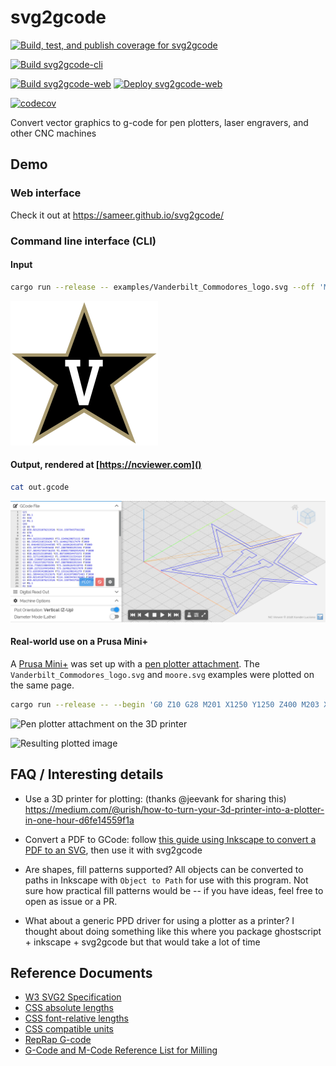 # svg2gcode

[![Build, test, and publish coverage for svg2gcode](https://github.com/sameer/svg2gcode/actions/workflows/lib.yml/badge.svg)](https://github.com/sameer/svg2gcode/actions/workflows/lib.yml)

[![Build svg2gcode-cli](https://github.com/sameer/svg2gcode/actions/workflows/cli.yml/badge.svg)](https://github.com/sameer/svg2gcode/actions/workflows/cli.yml)

[![Build svg2gcode-web](https://github.com/sameer/svg2gcode/actions/workflows/web.yml/badge.svg)](https://github.com/sameer/svg2gcode/actions/workflows/web.yml)
[![Deploy svg2gcode-web](https://github.com/sameer/svg2gcode/actions/workflows/web-deploy.yml/badge.svg)](https://github.com/sameer/svg2gcode/actions/workflows/web-deploy.yml)

[![codecov](https://codecov.io/gh/sameer/svg2gcode/branch/master/graph/badge.svg)](https://codecov.io/gh/sameer/svg2gcode)

Convert vector graphics to g-code for pen plotters, laser engravers, and other CNC machines

## Demo

### Web interface

Check it out at https://sameer.github.io/svg2gcode/

### Command line interface (CLI)

#### Input

```sh
cargo run --release -- examples/Vanderbilt_Commodores_logo.svg --off 'M4' --on 'M5' -o out.gcode
```

![Vanderbilt Commodores Logo](examples/Vanderbilt_Commodores_logo.svg)

#### Output, rendered at [https://ncviewer.com]()

```sh
cat out.gcode
```

![Vanderbilt Commodores Logo Gcode](examples/Vanderbilt_Commodores_logo_gcode.png)

#### Real-world use on a Prusa Mini+

A [Prusa Mini+](https://shop.prusa3d.com/en/3d-printers/994-original-prusa-mini.html) was set up with a [pen plotter attachment](https://github.com/sameer/models/wiki#prusa-mini-plotter).
The `Vanderbilt_Commodores_logo.svg` and `moore.svg` examples were plotted on the same page.

```sh
cargo run --release -- --begin 'G0 Z10 G28 M201 X1250 Y1250 Z400 M203 X400 Y400 Z24 M205 X8.00 Y8.00 Z2.00 M107 G0 Z10 G0 X0 Y0 G0 Z1' --end 'G0 Z10' --on 'G0 Z1' --off 'G0 Z3' --origin 0,34 examples/Vanderbilt_Commodores_logo.svg -o out.gcode --feedrate 3000
```

![Pen plotter attachment on the 3D printer](https://raw.githubusercontent.com/wiki/sameer/models/prints/prusa_mini_plotter.jpg)

![Resulting plotted image](https://user-images.githubusercontent.com/11097096/119063561-6fb8ef80-b9a7-11eb-9f2f-ca69c0c1c9ae.png)

## FAQ / Interesting details

- Use a 3D printer for plotting: (thanks @jeevank for sharing this) https://medium.com/@urish/how-to-turn-your-3d-printer-into-a-plotter-in-one-hour-d6fe14559f1a

- Convert a PDF to GCode: follow [this guide using Inkscape to convert a PDF to an SVG](https://en.wikipedia.org/wiki/Wikipedia:Graphics_Lab/Resources/PDF_conversion_to_SVG#Conversion_with_Inkscape), then use it with svg2gcode

- Are shapes, fill patterns supported? All objects can be converted to paths in Inkscape with `Object to Path` for use with this program. Not sure how practical fill patterns would be -- if you have ideas, feel free to open as issue or a PR.

- What about a generic PPD driver for using a plotter as a printer? I thought about doing something like this where you package ghostscript + inkscape + svg2gcode but that would take a lot of time

## Reference Documents

- [W3 SVG2 Specification](https://www.w3.org/TR/SVG/Overview.html)
- [CSS absolute lengths](https://www.w3.org/TR/css-values/#absolute-lengths)
- [CSS font-relative lengths](https://www.w3.org/TR/css-values/#font-relative-lengths)
- [CSS compatible units](https://www.w3.org/TR/css-values/#compat)
- [RepRap G-code](https://reprap.org/wiki/G-code)
- [G-Code and M-Code Reference List for Milling](https://www.cnccookbook.com/g-code-m-code-reference-list-cnc-mills/)
